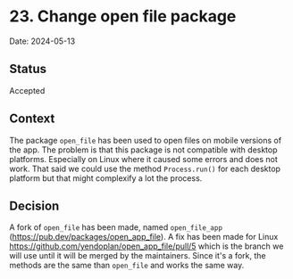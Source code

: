 # 23. Change open file package

Date: 2024-05-13

## Status

Accepted

## Context

The package `open_file` has been used to open files on mobile versions of the app. The problem is that this package is not compatible with desktop platforms. Especially on Linux where it caused some errors and does not work. That said we could use the method `Process.run()` for each desktop platform but that might complexify a lot the process.

## Decision

A fork of `open_file` has been made, named `open_file_app` (https://pub.dev/packages/open_app_file). A fix has been made for Linux https://github.com/yendoplan/open_app_file/pull/5 which is the branch we will use until it will be merged by the maintainers.
Since it's a fork, the methods are the same than `open_file` and works the same way.
